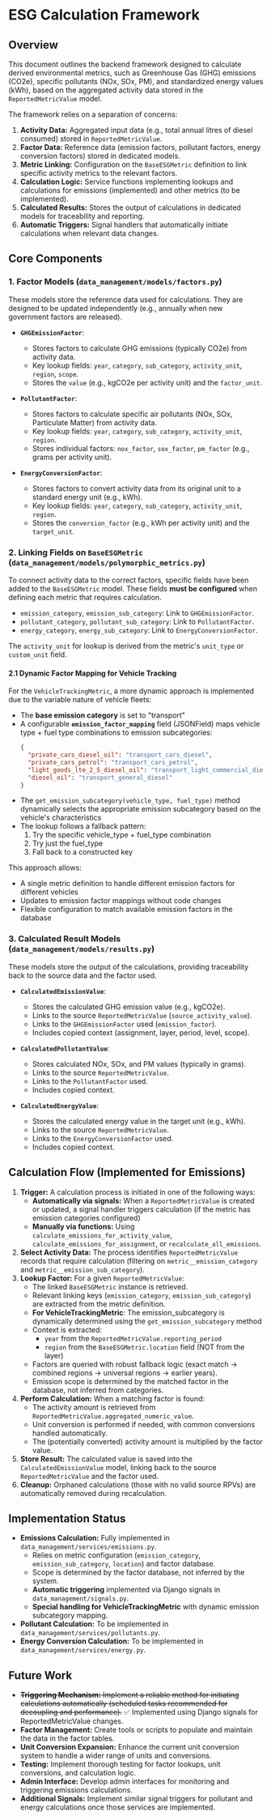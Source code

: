 # ESG Calculation Framework

## Overview

This document outlines the backend framework designed to calculate derived environmental metrics, such as Greenhouse Gas (GHG) emissions (CO2e), specific pollutants (NOx, SOx, PM), and standardized energy values (kWh), based on the aggregated activity data stored in the `ReportedMetricValue` model.

The framework relies on a separation of concerns:
1.  **Activity Data:** Aggregated input data (e.g., total annual litres of diesel consumed) stored in `ReportedMetricValue`.
2.  **Factor Data:** Reference data (emission factors, pollutant factors, energy conversion factors) stored in dedicated models.
3.  **Metric Linking:** Configuration on the `BaseESGMetric` definition to link specific activity metrics to the relevant factors.
4.  **Calculation Logic:** Service functions implementing lookups and calculations for emissions (implemented) and other metrics (to be implemented).
5.  **Calculated Results:** Stores the output of calculations in dedicated models for traceability and reporting.
6.  **Automatic Triggers:** Signal handlers that automatically initiate calculations when relevant data changes.

## Core Components

### 1. Factor Models (`data_management/models/factors.py`)

These models store the reference data used for calculations. They are designed to be updated independently (e.g., annually when new government factors are released).

*   **`GHGEmissionFactor`**:
    *   Stores factors to calculate GHG emissions (typically CO2e) from activity data.
    *   Key lookup fields: `year`, `category`, `sub_category`, `activity_unit`, `region`, `scope`.
    *   Stores the `value` (e.g., kgCO2e per activity unit) and the `factor_unit`.

*   **`PollutantFactor`**:
    *   Stores factors to calculate specific air pollutants (NOx, SOx, Particulate Matter) from activity data.
    *   Key lookup fields: `year`, `category`, `sub_category`, `activity_unit`, `region`.
    *   Stores individual factors: `nox_factor`, `sox_factor`, `pm_factor` (e.g., grams per activity unit).

*   **`EnergyConversionFactor`**:
    *   Stores factors to convert activity data from its original unit to a standard energy unit (e.g., kWh).
    *   Key lookup fields: `year`, `category`, `sub_category`, `activity_unit`, `region`.
    *   Stores the `conversion_factor` (e.g., kWh per activity unit) and the `target_unit`.

### 2. Linking Fields on `BaseESGMetric` (`data_management/models/polymorphic_metrics.py`)

To connect activity data to the correct factors, specific fields have been added to the `BaseESGMetric` model. These fields **must be configured** when defining each metric that requires calculation.

*   `emission_category`, `emission_sub_category`: Link to `GHGEmissionFactor`.
*   `pollutant_category`, `pollutant_sub_category`: Link to `PollutantFactor`.
*   `energy_category`, `energy_sub_category`: Link to `EnergyConversionFactor`.

The `activity_unit` for lookup is derived from the metric's `unit_type` or `custom_unit` field.

#### 2.1 Dynamic Factor Mapping for Vehicle Tracking

For the `VehicleTrackingMetric`, a more dynamic approach is implemented due to the variable nature of vehicle fleets:

* The **base emission category** is set to "transport"
* A configurable **`emission_factor_mapping`** field (JSONField) maps vehicle type + fuel type combinations to emission subcategories:
  ```json
  {
    "private_cars_diesel_oil": "transport_cars_diesel",
    "private_cars_petrol": "transport_cars_petrol",
    "light_goods_lte_2_5_diesel_oil": "transport_light_commercial_diesel",
    "diesel_oil": "transport_general_diesel"
  }
  ```
* The `get_emission_subcategory(vehicle_type, fuel_type)` method dynamically selects the appropriate emission subcategory based on the vehicle's characteristics
* The lookup follows a fallback pattern:
  1. Try the specific vehicle_type + fuel_type combination
  2. Try just the fuel_type
  3. Fall back to a constructed key

This approach allows:
* A single metric definition to handle different emission factors for different vehicles
* Updates to emission factor mappings without code changes
* Flexible configuration to match available emission factors in the database

### 3. Calculated Result Models (`data_management/models/results.py`)

These models store the output of the calculations, providing traceability back to the source data and the factor used.

*   **`CalculatedEmissionValue`**:
    *   Stores the calculated GHG emission value (e.g., kgCO2e).
    *   Links to the source `ReportedMetricValue` (`source_activity_value`).
    *   Links to the `GHGEmissionFactor` used (`emission_factor`).
    *   Includes copied context (assignment, layer, period, level, scope).

*   **`CalculatedPollutantValue`**:
    *   Stores calculated NOx, SOx, and PM values (typically in grams).
    *   Links to the source `ReportedMetricValue`.
    *   Links to the `PollutantFactor` used.
    *   Includes copied context.

*   **`CalculatedEnergyValue`**:
    *   Stores the calculated energy value in the target unit (e.g., kWh).
    *   Links to the source `ReportedMetricValue`.
    *   Links to the `EnergyConversionFactor` used.
    *   Includes copied context.

## Calculation Flow (Implemented for Emissions)

1.  **Trigger:** A calculation process is initiated in one of the following ways:
    - **Automatically via signals:** When a `ReportedMetricValue` is created or updated, a signal handler triggers calculation (if the metric has emission categories configured)
    - **Manually via functions:** Using `calculate_emissions_for_activity_value`, `calculate_emissions_for_assignment`, or `recalculate_all_emissions`.
2.  **Select Activity Data:** The process identifies `ReportedMetricValue` records that require calculation (filtering on `metric__emission_category` and `metric__emission_sub_category`).
3.  **Lookup Factor:** For a given `ReportedMetricValue`:
    *   The linked `BaseESGMetric` instance is retrieved.
    *   Relevant linking keys (`emission_category`, `emission_sub_category`) are extracted from the metric definition.
    *   **For VehicleTrackingMetric**: The emission_subcategory is dynamically determined using the `get_emission_subcategory` method
    *   Context is extracted:
        *   `year` from the `ReportedMetricValue.reporting_period`
        *   `region` from the `BaseESGMetric.location` field (NOT from the layer)
    *   Factors are queried with robust fallback logic (exact match → combined regions → universal regions → earlier years).
    *   Emission scope is determined by the matched factor in the database, not inferred from categories.
4.  **Perform Calculation:** When a matching factor is found:
    *   The activity amount is retrieved from `ReportedMetricValue.aggregated_numeric_value`.
    *   Unit conversion is performed if needed, with common conversions handled automatically.
    *   The (potentially converted) activity amount is multiplied by the factor value.
5.  **Store Result:** The calculated value is saved into the `CalculatedEmissionValue` model, linking back to the source `ReportedMetricValue` and the factor used.
6.  **Cleanup:** Orphaned calculations (those with no valid source RPVs) are automatically removed during recalculation.

## Implementation Status

*   **Emissions Calculation:** Fully implemented in `data_management/services/emissions.py`.
    *   Relies on metric configuration (`emission_category`, `emission_sub_category`, `location`) and factor database.
    *   Scope is determined by the factor database, not inferred by the system.
    *   **Automatic triggering** implemented via Django signals in `data_management/signals.py`.
    *   **Special handling for VehicleTrackingMetric** with dynamic emission subcategory mapping.
*   **Pollutant Calculation:** To be implemented in `data_management/services/pollutants.py`.
*   **Energy Conversion Calculation:** To be implemented in `data_management/services/energy.py`.

## Future Work

*   ~~**Triggering Mechanism:** Implement a reliable method for initiating calculations automatically (scheduled tasks recommended for decoupling and performance).~~ ✅ Implemented using Django signals for ReportedMetricValue changes.
*   **Factor Management:** Create tools or scripts to populate and maintain the data in the factor tables.
*   **Unit Conversion Expansion:** Enhance the current unit conversion system to handle a wider range of units and conversions.
*   **Testing:** Implement thorough testing for factor lookups, unit conversions, and calculation logic.
*   **Admin Interface:** Develop admin interfaces for monitoring and triggering emissions calculations.
*   **Additional Signals:** Implement similar signal triggers for pollutant and energy calculations once those services are implemented. 